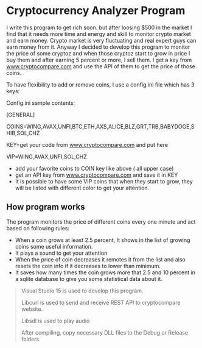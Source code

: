 # Cryptocurrency Analyzer Program
I write this program to get rich soon. but after loosing $500 in the market I find that it needs more time and energy and skill to monitor crypto market and earn money. 
Crypto market is very fluctuating and real expert guys can earn money from it.
Anyway I decided to develop this program to monitor the price of some  cryptoz and when those cryptoz start to grow in price I buy them and after earning 5 percent or more, I sell them. 
I get a key from www.cryptocompare.com and use the API of them to get the price of those coins.

To have flexibility to add or remove coins, I use a config.ini file which has 3 keys:

Config.ini sample contents:

[GENERAL]

COINS=WING,AVAX,UNFI,BTC,ETH,AXS,ALICE,BLZ,GRT,TRB,BABYDOGE,SHIB,SOL,CHZ

KEY=get your code from www.cryptocompare.com and put here

VIP=WING,AVAX,UNFI,SOL,CHZ

- add your favorite coins to COIN key like above ( all upper case)
- get an API  key from www.cryptocompare.com  and save it in KEY 
- It is possible to have some VIP coins that when they start to grow, they will be listed with different color to get your attention.

## How program works ##

The program monitors the price of different coins every one minute and act  based on following rules:

- When a coin grows at least 2.5 percent, It shows in the list of  growing coins some useful information.
- It plays a sound to get your attention
- When the price of coin decreases it remotes it from the list and also resets the coin info if it decreases to lower than minimum.
- It saves how many times the coin grows more that 2.5 and 10 percent in a sqlite database to give you some statistical data about it.

> Visual Studio 15 is used to develop this program.
>
> Libcurl is used to send and receive REST API to cryptocompare website.
> 
> Libsdl is used to play audio 
>
> After compiling, copy necessary DLL files to the Debug or Release folders. 


